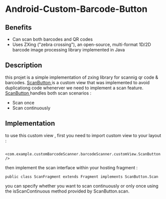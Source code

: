 # Android-Custom-Barcode-Button
## Benefits
<ul>
  <li>Can scan both barcodes and QR codes</li>
  <li>Uses ZXing ("zebra crossing"), an open-source, multi-format 1D/2D barcode image processing library implemented in Java</li>
</ul> 

## Description
this projet is a simple implementation of zxing library for scannig qr code & barcodes.
[ScanButton ](https://github.com/Walid-Ji/Custom-Barcode-Button/blob/main/app/src/main/java/com/example/customBarcodeScanner/barcodeScanner/customView/ScanButton.java) is a custom view that 
was implemented to avoid duplicationg code whenerver we need to implement a scan feature.
[ScanButton ](https://github.com/Walid-Ji/Custom-Barcode-Button/blob/main/app/src/main/java/com/example/customBarcodeScanner/barcodeScanner/customView/ScanButton.java) handles both scan scenarios :
<ul>
  <li>Scan once</li>
  <li>Scan continuously</li>
</ul> 

## Implementation 
to use this custom view , first you need to import custom view to your layout :

      <com.example.customBarcodeScanner.barcodeScanner.customView.ScanButton />
        
then implement the scan interface within your hosting fragment :

    public class ScanFragment extends Fragment implements ScanButton.Scan 
    
you can specify whether you want to scan continuously or only once using the isScanContinuous method provided by ScanButton.scan.

        
